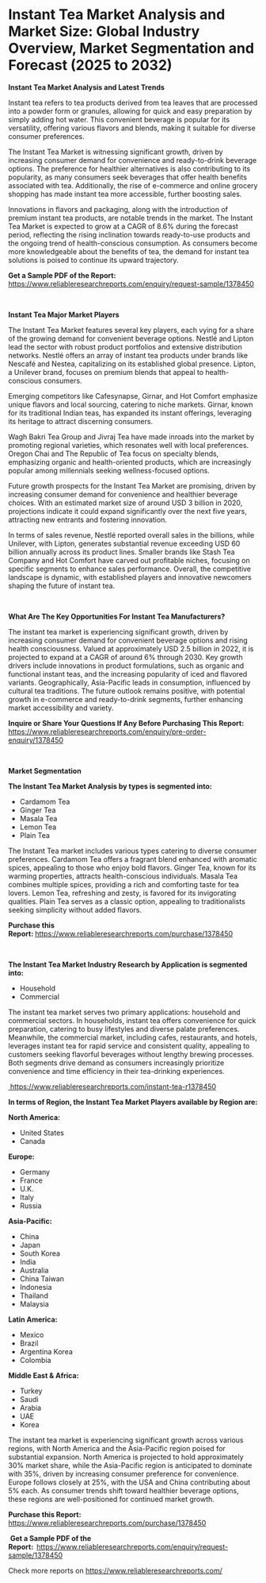 <p><h1>Instant Tea Market Analysis and Market Size: Global Industry Overview, Market Segmentation and Forecast (2025 to 2032)</h1></p><p><strong>Instant Tea Market Analysis and Latest Trends</strong></p>
<p><p>Instant tea refers to tea products derived from tea leaves that are processed into a powder form or granules, allowing for quick and easy preparation by simply adding hot water. This convenient beverage is popular for its versatility, offering various flavors and blends, making it suitable for diverse consumer preferences.</p><p>The Instant Tea Market is witnessing significant growth, driven by increasing consumer demand for convenience and ready-to-drink beverage options. The preference for healthier alternatives is also contributing to its popularity, as many consumers seek beverages that offer health benefits associated with tea. Additionally, the rise of e-commerce and online grocery shopping has made instant tea more accessible, further boosting sales.</p><p>Innovations in flavors and packaging, along with the introduction of premium instant tea products, are notable trends in the market. The Instant Tea Market is expected to grow at a CAGR of 8.6% during the forecast period, reflecting the rising inclination towards ready-to-use products and the ongoing trend of health-conscious consumption. As consumers become more knowledgeable about the benefits of tea, the demand for instant tea solutions is poised to continue its upward trajectory.</p></p>
<p><strong>Get a Sample PDF of the Report:&nbsp;</strong> <a href="https://www.reliableresearchreports.com/enquiry/request-sample/1378450?utm_campaign=2146&utm_medium=2&utm_source=Github&utm_content=ia&utm_term=14022025&utm_id=instant-tea">https://www.reliableresearchreports.com/enquiry/request-sample/1378450</a></p>
<p>&nbsp;</p>
<p><strong>Instant Tea Major Market Players</strong></p>
<p><p>The Instant Tea Market features several key players, each vying for a share of the growing demand for convenient beverage options. Nestlé and Lipton lead the sector with robust product portfolios and extensive distribution networks. Nestlé offers an array of instant tea products under brands like Nescafé and Nestea, capitalizing on its established global presence. Lipton, a Unilever brand, focuses on premium blends that appeal to health-conscious consumers.</p><p>Emerging competitors like Cafesynapse, Girnar, and Hot Comfort emphasize unique flavors and local sourcing, catering to niche markets. Girnar, known for its traditional Indian teas, has expanded its instant offerings, leveraging its heritage to attract discerning consumers. </p><p>Wagh Bakri Tea Group and Jivraj Tea have made inroads into the market by promoting regional varieties, which resonates well with local preferences. Oregon Chai and The Republic of Tea focus on specialty blends, emphasizing organic and health-oriented products, which are increasingly popular among millennials seeking wellness-focused options.</p><p>Future growth prospects for the Instant Tea Market are promising, driven by increasing consumer demand for convenience and healthier beverage choices. With an estimated market size of around USD 3 billion in 2020, projections indicate it could expand significantly over the next five years, attracting new entrants and fostering innovation.</p><p>In terms of sales revenue, Nestlé reported overall sales in the billions, while Unilever, with Lipton, generates substantial revenue exceeding USD 60 billion annually across its product lines. Smaller brands like Stash Tea Company and Hot Comfort have carved out profitable niches, focusing on specific segments to enhance sales performance. Overall, the competitive landscape is dynamic, with established players and innovative newcomers shaping the future of instant tea.</p></p>
<p>&nbsp;</p>
<p><strong>What Are The Key Opportunities For Instant Tea Manufacturers?</strong></p>
<p><p>The instant tea market is experiencing significant growth, driven by increasing consumer demand for convenient beverage options and rising health consciousness. Valued at approximately USD 2.5 billion in 2022, it is projected to expand at a CAGR of around 6% through 2030. Key growth drivers include innovations in product formulations, such as organic and functional instant teas, and the increasing popularity of iced and flavored variants. Geographically, Asia-Pacific leads in consumption, influenced by cultural tea traditions. The future outlook remains positive, with potential growth in e-commerce and ready-to-drink segments, further enhancing market accessibility and variety.</p></p>
<p><strong>Inquire or Share Your Questions If Any Before Purchasing This Report:</strong> <a href="https://www.reliableresearchreports.com/enquiry/pre-order-enquiry/1378450?utm_campaign=2146&utm_medium=2&utm_source=Github&utm_content=ia&utm_term=14022025&utm_id=instant-tea">https://www.reliableresearchreports.com/enquiry/pre-order-enquiry/1378450</a></p>
<p>&nbsp;</p>
<p><strong>Market Segmentation</strong></p>
<p><strong>The Instant Tea Market Analysis by types is segmented into:</strong></p>
<p><ul><li>Cardamom Tea</li><li>Ginger Tea</li><li>Masala Tea</li><li>Lemon Tea</li><li>Plain Tea</li></ul></p>
<p><p>The Instant Tea market includes various types catering to diverse consumer preferences. Cardamom Tea offers a fragrant blend enhanced with aromatic spices, appealing to those who enjoy bold flavors. Ginger Tea, known for its warming properties, attracts health-conscious individuals. Masala Tea combines multiple spices, providing a rich and comforting taste for tea lovers. Lemon Tea, refreshing and zesty, is favored for its invigorating qualities. Plain Tea serves as a classic option, appealing to traditionalists seeking simplicity without added flavors.</p></p>
<p><strong>Purchase this Report:&nbsp;</strong><a href="https://www.reliableresearchreports.com/purchase/1378450?utm_campaign=2146&utm_medium=2&utm_source=Github&utm_content=ia&utm_term=14022025&utm_id=instant-tea">https://www.reliableresearchreports.com/purchase/1378450</a></p>
<p>&nbsp;</p>
<p><strong>The Instant Tea Market Industry Research by Application is segmented into:</strong></p>
<p><ul><li>Household</li><li>Commercial</li></ul></p>
<p><p>The instant tea market serves two primary applications: household and commercial sectors. In households, instant tea offers convenience for quick preparation, catering to busy lifestyles and diverse palate preferences. Meanwhile, the commercial market, including cafes, restaurants, and hotels, leverages instant tea for rapid service and consistent quality, appealing to customers seeking flavorful beverages without lengthy brewing processes. Both segments drive demand as consumers increasingly prioritize convenience and time efficiency in their tea-drinking experiences.</p></p>
<p><a href="https://www.reliableresearchreports.com/instant-tea-r1378450?utm_campaign=2146&utm_medium=2&utm_source=Github&utm_content=ia&utm_term=14022025&utm_id=instant-tea">&nbsp;https://www.reliableresearchreports.com/instant-tea-r1378450</a></p>
<p><strong>In terms of Region, the Instant Tea Market Players available by Region are:</strong></p>
<p>
    <p> <strong> North America: </strong>
        <ul>
            <li>United States</li>
            <li>Canada</li>
        </ul>
        </p> 
    <p> <strong> Europe: </strong>
        <ul>
            <li>Germany</li>
            <li>France</li>
            <li>U.K.</li>
            <li>Italy</li>
            <li>Russia</li>
        </ul>
        </p> 
    <p> <strong> Asia-Pacific: </strong>
        <ul>
            <li>China</li>
            <li>Japan</li>
            <li>South Korea</li>
            <li>India</li>
            <li>Australia</li>
            <li>China Taiwan</li>
            <li>Indonesia</li>
            <li>Thailand</li>
            <li>Malaysia</li>
        </ul>
        </p> 
    <p> <strong> Latin America: </strong>
        <ul>
            <li>Mexico</li>
            <li>Brazil</li>
            <li>Argentina Korea</li>
            <li>Colombia</li>
        </ul>
        </p> 
    <p> <strong> Middle East & Africa: </strong>
        <ul>
            <li>Turkey</li>
            <li>Saudi</li>
            <li>Arabia</li>
            <li>UAE</li>
            <li>Korea</li>
        </ul>
    </p>
    </p>
<p><p>The instant tea market is experiencing significant growth across various regions, with North America and the Asia-Pacific region poised for substantial expansion. North America is projected to hold approximately 30% market share, while the Asia-Pacific region is anticipated to dominate with 35%, driven by increasing consumer preference for convenience. Europe follows closely at 25%, with the USA and China contributing about 5% each. As consumer trends shift toward healthier beverage options, these regions are well-positioned for continued market growth.</p></p>
<p><strong>Purchase this Report: </strong><a href="https://www.reliableresearchreports.com/purchase/1378450?utm_campaign=2146&utm_medium=2&utm_source=Github&utm_content=ia&utm_term=14022025&utm_id=instant-tea">https://www.reliableresearchreports.com/purchase/1378450</a></p>
<p>&nbsp;<strong>Get a Sample PDF of the Report:&nbsp;&nbsp;</strong><a href="https://www.reliableresearchreports.com/enquiry/request-sample/1378450?utm_campaign=2146&utm_medium=2&utm_source=Github&utm_content=ia&utm_term=14022025&utm_id=instant-tea">https://www.reliableresearchreports.com/enquiry/request-sample/1378450</a></p>
<p><strong></strong></p>
<p>Check more reports on <a href="https://www.reliableresearchreports.com/?utm_campaign=2146&utm_medium=2&utm_source=Github&utm_content=ia&utm_term=14022025&utm_id=instant-tea">https://www.reliableresearchreports.com/</a></p>